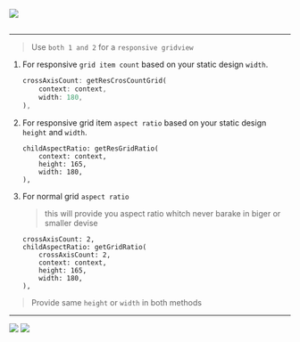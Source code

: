 
[![](https://img.shields.io/badge/for-GridView-green?style=for-the-badge)]()
##  
***
> Use `both 1 and 2` for a `responsive gridview` 
1) For responsive `grid item count` based on your static design `width`.

    ```dart
    crossAxisCount: getResCrosCountGrid(
        context: context,
        width: 180,
    ),
    ```
2) For responsive grid item `aspect ratio` based on your static design `height` and `width`.
    ```
    childAspectRatio: getResGridRatio(
        context: context,
        height: 165,
        width: 180,
    ),
    ```
3) For normal grid `aspect ratio` 
    > this will provide you aspect ratio whitch never barake in biger or smaller devise
    ```
    crossAxisCount: 2,
    childAspectRatio: getGridRatio(
        crossAxisCount: 2,
        context: context,
        height: 165,
        width: 180,
    ),
    ```
> Provide same `height` or `width` in both methods
---
[![](https://img.shields.io/badge/RΞPADΓΞCH-blue??style=plastic)](https://repadtech.com/)
[![](https://img.shields.io/badge/@-oms-red??style=plastic)]()
